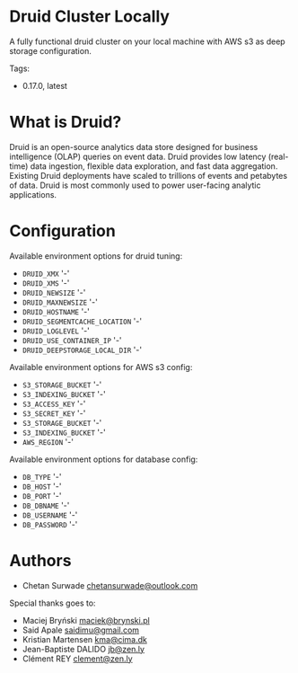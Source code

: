 # Druid Cluster Locally
A fully functional druid cluster on your local machine with AWS s3 as deep storage configuration.

Tags:

- 0.17.0, latest

What is Druid?
==================

Druid is an open-source analytics data store designed for business intelligence (OLAP) queries on event data. Druid provides low latency (real-time) data ingestion, flexible data exploration, and fast data aggregation. Existing Druid deployments have scaled to trillions of events and petabytes of data. Druid is most commonly used to power user-facing analytic applications.


Configuration
=============

Available environment options for druid tuning:

- `DRUID_XMX` '-'
- `DRUID_XMS` '-'
- `DRUID_NEWSIZE` '-'
- `DRUID_MAXNEWSIZE` '-'
- `DRUID_HOSTNAME` '-'
- `DRUID_SEGMENTCACHE_LOCATION` '-'
- `DRUID_LOGLEVEL` '-'
- `DRUID_USE_CONTAINER_IP` '-'
- `DRUID_DEEPSTORAGE_LOCAL_DIR` '-'

Available environment options for AWS s3 config:

- `S3_STORAGE_BUCKET` '-'
- `S3_INDEXING_BUCKET` '-'
- `S3_ACCESS_KEY` '-'
- `S3_SECRET_KEY` '-'
- `S3_STORAGE_BUCKET` '-'
- `S3_INDEXING_BUCKET` '-'
- `AWS_REGION` '-'

Available environment options for database config:

- `DB_TYPE` '-'
- `DB_HOST` '-'
- `DB_PORT` '-'
- `DB_DBNAME` '-'
- `DB_USERNAME` '-'
- `DB_PASSWORD` '-'

Authors
=======
- Chetan Surwade <chetansurwade@outlook.com>

Special thanks goes to:  
- Maciej Bryński <maciek@brynski.pl>
- Said Apale <saidimu@gmail.com>
- Kristian Martensen <kma@cima.dk>  
- Jean-Baptiste DALIDO <jb@zen.ly>
- Clément REY <clement@zen.ly>
